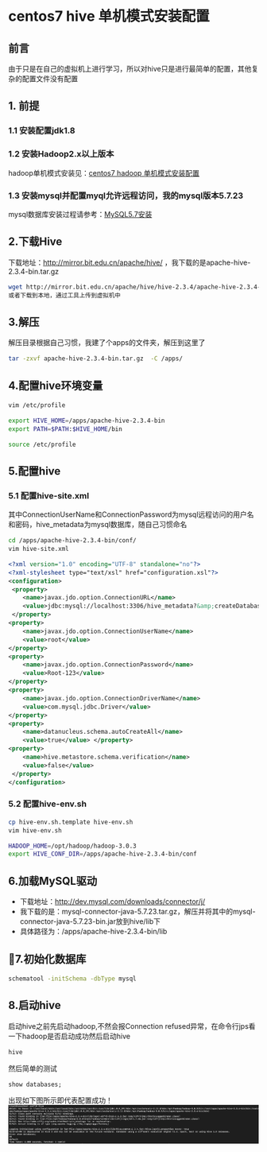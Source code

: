 # centos7 hive 单机模式安装配置
## 前言
由于只是在自己的虚拟机上进行学习，所以对hive只是进行最简单的配置，其他复杂的配置文件没有配置
## 1. 前提
### 1.1 安装配置jdk1.8
### 1.2 安装Hadoop2.x以上版本
hadoop单机模式安装见：[centos7 hadoop 单机模式安装配置](https://github.com/zhengyue2018/bigdata_learn/blob/master/centos7%20hadoop%20%E5%8D%95%E6%9C%BA%E6%A8%A1%E5%BC%8F%E5%AE%89%E8%A3%85%E9%85%8D%E7%BD%AE.md)
### 1.3  安装mysql并配置myql允许远程访问，我的mysql版本5.7.23
mysql数据库安装过程请参考：[MySQL5.7安装](https://github.com/zhengyue2018/bigdata_learn/blob/master/MySQL5.7%E5%AE%89%E8%A3%85.md)
## 2.下载Hive
下载地址：http://mirror.bit.edu.cn/apache/hive/ ，我下载的是apache-hive-2.3.4-bin.tar.gz
```sh
wget http://mirror.bit.edu.cn/apache/hive/hive-2.3.4/apache-hive-2.3.4-bin.tar.gz
或者下载到本地，通过工具上传到虚拟机中
```
## 3.解压
解压目录根据自己习惯，我建了个apps的文件夹，解压到这里了
```sh
tar -zxvf apache-hive-2.3.4-bin.tar.gz  -C /apps/
```
## 4.配置hive环境变量
```sh
vim /etc/profile
```
```sh
export HIVE_HOME=/apps/apache-hive-2.3.4-bin
export PATH=$PATH:$HIVE_HOME/bin
```
```sh
source /etc/profile
```
## 5.配置hive
### 5.1 配置hive-site.xml
其中ConnectionUserName和ConnectionPassword为mysql远程访问的用户名和密码，hive_metadata为mysql数据库，随自己习惯命名
```sh
cd /apps/apache-hive-2.3.4-bin/conf/
vim hive-site.xml
```
```xml
<?xml version="1.0" encoding="UTF-8" standalone="no"?>
<?xml-stylesheet type="text/xsl" href="configuration.xsl"?>
<configuration>
 <property>
    <name>javax.jdo.option.ConnectionURL</name>
    <value>jdbc:mysql://localhost:3306/hive_metadata?&amp;createDatabaseIfNotExist=true&amp;characterEncoding=UTF-8&amp;useSSL=false</value>
 </property>
<property>
    <name>javax.jdo.option.ConnectionUserName</name>
    <value>root</value>
</property>
<property>
    <name>javax.jdo.option.ConnectionPassword</name>
    <value>Root-123</value>
</property>
<property>
    <name>javax.jdo.option.ConnectionDriverName</name>
    <value>com.mysql.jdbc.Driver</value>
</property>
<property>
    <name>datanucleus.schema.autoCreateAll</name>
    <value>true</value> </property>
<property>
    <name>hive.metastore.schema.verification</name>
    <value>false</value>
 </property>
</configuration>
```
### 5.2 配置hive-env.sh
```sh
cp hive-env.sh.template hive-env.sh
vim hive-env.sh
```
```sh
HADOOP_HOME=/opt/hadoop/hadoop-3.0.3
export HIVE_CONF_DIR=/apps/apache-hive-2.3.4-bin/conf
```
## 6.加载MySQL驱动
- 下载地址：http://dev.mysql.com/downloads/connector/j/ 
- 我下载的是：mysql-connector-java-5.7.23.tar.gz，解压并将其中的mysql-connector-java-5.7.23-bin.jar放到hive/lib下
- 具体路径为：/apps/apache-hive-2.3.4-bin/lib
## 7.初始化数据库
```sh
schematool -initSchema -dbType mysql
```
## 8.启动hive
启动hive之前先启动hadoop,不然会报Connection refused异常，在命令行jps看一下hadoop是否启动成功然后启动hive
```sh
hive
```
然后简单的测试
```sql
show databases;
```
出现如下图所示即代表配置成功！
![hive](./pictures/hive_install.png)
